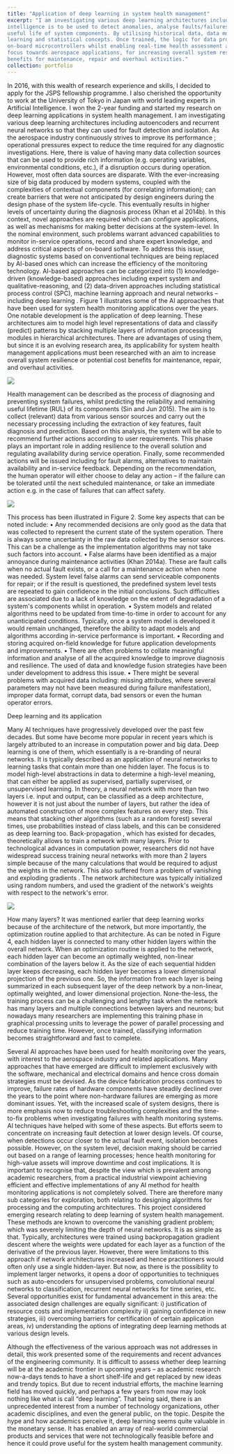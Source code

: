 ```yaml
---
title: "Application of deep learning in system health management"
excerpt: "I am investigating various deep learning architectures including autoencoders and recurrent neural networks so that they can used for fault detection and isolation. This becomes important in the systems development life cycle if artificial
intelligence is to be used to detect anomalies, analyse faults/failures and predict the remaining
useful life of system components. By utilising historical data, data models are trained using machine
learning and statistical concepts. Once trained, the logic for data processing can be embedded on
on-board microcontrollers whilst enabling real-time health assessment and analysis. The work has a
focus towards aerospace applications, for increasing overall system resilience and potential cost
benefits for maintenance, repair and overhaul activities."
collection: portfolio
---
```


In 2016, with this wealth of research experience and skills, I decided to apply for the JSPS fellowship programme. I also cherished the opportunity to work at the University of Tokyo in Japan with world leading experts in Artificial Intelligence. I won the 2-year funding and started my research on deep learning applications in system health management. I am investigating various deep learning architectures including autoencoders and recurrent neural networks so that they can used for fault detection and isolation. As the aerospace industry continuously strives to improve its performance ; operational pressures expect to reduce the time required for any diagnostic investigations. Here, there is value of having many data collection sources that can be used to provide rich information (e.g. operating variables, environmental conditions, etc.), if a disruption occurs during operation. However, most often data sources are disparate. With the ever-increasing size of big data produced by modern systems, coupled with the complexities of contextual components (for correlating information); can create barriers that were not anticipated by design engineers during the design phase of the system life-cycle. This eventually results in higher levels of uncertainty during the diagnosis process (Khan et al 2014b). In this context, novel approaches are required which can configure applications, as well as mechanisms for making better decisions at the system-level. In the nominal environment, such problems warrant advanced capabilities to monitor in-service operations, record and share expert knowledge, and address critical aspects of on-board software. To address this issue, diagnostic systems based on conventional techniques are being replaced by AI-based ones which can increase the efficiency of the monitoring technology. AI-based approaches can be categorized into (1) knowledge-driven (knowledge-based) approaches including expert system and qualitative-reasoning, and (2) data-driven approaches including statistical process control (SPC), machine learning approach and neural networks – including deep learning . Figure 1 illustrates some of the AI approaches that have been used for system health monitoring applications over the years. One notable development is the application of deep learning. These architectures aim to model high level representations of data and classify (predict) patterns by stacking multiple layers of information processing modules in hierarchical architectures. There are advantages of using them, but since it is an evolving research area, its applicability for system health management applications must been researched with an aim to increase overall system resilience or potential cost benefits for maintenance, repair, and overhaul activities.

![](https://github.com/drsamirkhan/tkhan.github.io/blob/master/files/Fig1_survey.png?raw=true)

Health management can be described as the process of diagnosing and preventing system failures, whilst predicting the reliability and remaining useful lifetime (RUL) of its components (Sin and Jun 2015). The aim is to collect (relevant) data from various sensor sources and carry out the necessary processing including the extraction of key features, fault diagnosis and prediction. Based on this analysis, the system will be able to recommend further actions according to user requirements. This phase plays an important role in adding resilience to the overall solution and regulating availability during service operation. Finally, some recommended actions will be issued including for fault alarms, alternatives to maintain availability and in-service feedback. Depending on the recommendation, the human operator will either choose to delay any action – if the failure can be tolerated until the next scheduled maintenance, or take an immediate action e.g. in the case of failures that can affect safety.

![](https://github.com/drsamirkhan/tkhan.github.io/blob/master/files/Fig2_shm.png?raw=true)

This process has been illustrated in Figure 2. Some key aspects that can be noted include:
•	Any recommended decisions are only good as the data that was collected to represent the current state of the system operation. There is always some uncertainty in the raw data collected by the sensor sources. This can be a challenge as the implementation algorithms may not take such factors into account. 
•	False alarms have been identified as a major annoyance during maintenance activities (Khan 2014a). These are fault calls when no actual fault exists, or a call for a maintenance action when none was needed. System level false alarms can send serviceable components for repair; or if the result is questioned, the predefined system level tests are repeated to gain confidence in the initial conclusions. Such difficulties are associated due to a lack of knowledge on the extent of degradation of a system's components whilst in operation.
•	System models and related algorithms need to be updated from time-to-time in order to account for any unanticipated conditions. Typically, once a system model is developed it would remain unchanged, therefore the ability to adapt models and algorithms according in-service performance is important.
•	Recording and storing acquired on-field knowledge for future application developments and improvements.
•	There are often problems to collate meaningful information and analyse of all the acquired knowledge to improve diagnosis and resilience. The used of data and knowledge fusion strategies have been under development to address this issue.
•	There might be several problems with acquired data including: missing attributes, where several parameters may not have been measured during failure manifestation), improper data format, corrupt data, bad sensors or even the human operator errors.

Deep learning and its application

Many AI techniques have progressively developed over the past few decades. But some have become more popular in recent years which is largely attributed to an increase in computation power and big data. Deep learning is one of them, which essentially is a re-branding of neural networks. It is typically described as an application of neural networks to learning tasks that contain more than one hidden layer. The focus is to model high-level abstractions in data to determine a high-level meaning, that can either be applied as supervised, partially supervised, or unsupervised learning. In theory, a neural network with more than two layers i.e. input and output, can be classified as a deep architecture, however it is not just about the number of layers, but rather the idea of automated construction of more complex features on every step. This means that stacking other algorithms (such as a random forest) several times, use probabilities instead of class labels, and this can be considered as deep learning too. Back-propagation , which has existed for decades, theoretically allows to train a network with many layers. Prior to technological advances in computation power, researchers did not have widespread success training neural networks with more than 2 layers simple because of the many calculations that would be required to adjust the weights in the network. This also suffered from a problem of vanishing and exploding gradients . The network architecture was typically initialized using random numbers, and used the gradient of the network's weights with respect to the network's error.

![](https://github.com/drsamirkhan/tkhan.github.io/blob/master/files/Fig3_deepl.png?raw=true)

How many layers? It was mentioned earlier that deep learning works because of the architecture of the network, but more importantly, the optimization routine applied to that architecture. As can be noted in Figure 4, each hidden layer is connected to many other hidden layers within the overall network. When an optimization routine is applied to the network, each hidden layer can become an optimally weighted, non-linear combination of the layers below it. As the size of each sequential hidden layer keeps decreasing, each hidden layer becomes a lower dimensional projection of the previous one. So, the information from each layer is being summarized in each subsequent layer of the deep network by a non-linear, optimally weighted, and lower dimensional projection. None-the-less, the training process can be a challenging and lengthy task when the network has many layers and multiple connections between layers and neurons; but nowadays many researchers are implementing this training phase in graphical processing units to leverage the power of parallel processing and reduce training time. However, once trained, classifying information becomes straightforward and fast to complete. 

Several AI approaches have been used for health monitoring over the years, with interest to the aerospace industry and related applications. Many approaches that have emerged are difficult to implement exclusively with the software, mechanical and electrical domains and hence cross domain strategies must be devised. As the device fabrication process continues to improve, failure rates of hardware components have steadily declined over the years to the point where non-hardware failures are emerging as more dominant issues. Yet, with the increased scale of system designs, there is more emphasis now to reduce troubleshooting complexities and the time-to-fix problems when investigating failures with health monitoring systems. AI techniques have helped with some of these aspects. But efforts seem to concentrate on increasing fault detection at lower design levels. Of course, when detections occur closer to the actual fault event, isolation becomes possible. However, on the system level, decision making should be carried out based on a range of learning processes; hence health monitoring for high-value assets will improve downtime and cost implications. It is important to recognise that, despite the view which is prevalent among academic researchers, from a practical industrial viewpoint achieving efficient and effective implementations of any AI method for health monitoring applications is not completely solved. There are therefore many sub categories for exploration, both relating to designing algorithms for processing and the computing architectures. This project considered emerging research relating to deep learning of system health management. These methods are known to overcome the vanishing gradient problem; which was severely limiting the depth of neural networks. It is as simple as that. Typically, architectures were trained using backpropagation gradient descent where the weights were updated for each layer as a function of the derivative of the previous layer. However, there were limitations to this approach if network architectures increased and hence practitioners would often only use a single hidden-layer. But now, as there is the possibility to implement larger networks, it opens a door of opportunities to techniques such as auto-encoders for unsupervised problems, convolutional neural networks to classification, recurrent neural networks for time series, etc. Several opportunities exist for fundamental advancement in this area: the associated design challenges are equally significant:  i) justification of resource costs and implementation complexity ii) gaining confidence in new strategies, iii) overcoming barriers for certification of certain application areas, iv) understanding the options of integrating deep learning methods at various design levels. 

Although the effectiveness of the various approach was not addresses in detail, this work presented some of the requirements and recent advances of the engineering community. It is difficult to assess whether deep learning will be at the academic frontier in upcoming years – as academic research now-a-days tends to have a short shelf-life and get replaced by new ideas and trendy topics. But due to recent industrial efforts, the machine learning field has moved quickly, and perhaps a few years from now may look nothing like what is call “deep learning”. That being said, there is an unprecedented interest from a number of technology organizations, other academic disciplines, and even the general public, on the topic. Despite the hype and how academics perceive it, deep learning seems quite valuable in the monetary sense. It has enabled an array of real-world commercial products and services that were not technologically feasible before and hence it could prove useful for the system health management community.

